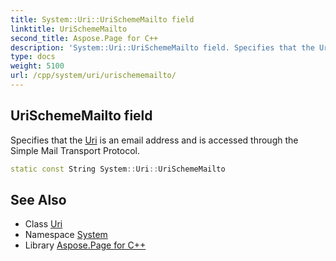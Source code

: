 ```yaml
---
title: System::Uri::UriSchemeMailto field
linktitle: UriSchemeMailto
second_title: Aspose.Page for C++
description: 'System::Uri::UriSchemeMailto field. Specifies that the Uri is an email address and is accessed through the Simple Mail Transport Protocol in C++.'
type: docs
weight: 5100
url: /cpp/system/uri/urischememailto/
---
```

## UriSchemeMailto field


Specifies that the [Uri](../) is an email address and is accessed through the Simple Mail Transport Protocol.

```cpp
static const String System::Uri::UriSchemeMailto
```

## See Also

* Class [Uri](../)
* Namespace [System](../../)
* Library [Aspose.Page for C++](../../../)
